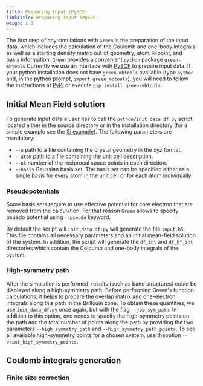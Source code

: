 ```yaml
---
title: Preparing Input (PySCF)
linkTitle: Preparing Input (PySCF)
weight : 1
---
```


The first step of any simulations with `Green` is the preparation of the input data, which includes the calculation of the Coulomb and one-body integrals as well as a starting density matrix out of geometry, atom, k-point, and basis information.
`Green` provides a convenient `python` package `green-mbtools` Currently we use an interface with [PySCF](https://pyscf.org/) to prepare input data.
If your python installation does not have `green-mbtools` available (type `python` and, in the python prompt, `import green_mbtools`), you will need to follow the instructions at [PyPI](https://pypi.org/project/green-mbtools) 
or execute `pip install green-mbtools`.

## Initial Mean Field solution

To generate input data a user has to call the `python/init_data_df.py` script located either in the source directory or in the installation directory (for a simple example see the [Si example](/docs/getting-started/examples/si)).
The following parameters are mandatory:

  - `--a`  path to a file containing the crystal geometry in the xyz format.
  - `--atom`  path to a file containing the unit cell description.
  - `--nk`  number of the reciprocal space points in each direction.
  - `--basis`  Gaussian basis set. The basis set can be specified either as a single basis for every atom in the unit cell or for each atom individually.

### Pseudopotentials

Some basis sets require to use effective potential for core electron that are removed from the calculation. For that reason `Green` allows to specify
psuedo potential using `--pseudo` keyword. 

By default the script will  `init_data_df.py` will generate the file `input.h5`. This file contains all necessary parameters and an initial mean-field solution of the system. In addition, the script will generate the `df_int` and `df_hf_int` directories
which contain the Coloumb and one-body integrals of the system.

### High-symmetry path

After the simulation is performed, results (such as band structures) could be displayed along a high-symmetry path.
Before performing Green's function calculations, it helps to prepare the overlap matrix and one-electron integrals along this path in the Brillouin zone.
To obtain these quantities, we use `init_data_df.py` once again, but with the flag `--job sym_path`.
In addition to this option, one needs to specify the high-symmetry points on the path and the total number of points along the path by providing the two parameters `--high_symmetry_path` and `--high_symmetry_path_points`.
To see all available high-symmetry points for a chosen system, use theoption `--print_high_symmetry_points`.


## Coulomb integrals generation

### Finite size correction
